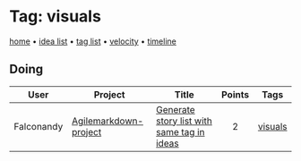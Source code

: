 # Tag: visuals

[home](../index.md) • [idea list](../ideas.md) • [tag list](../tags.md) • [velocity](../velocity.md) • [timeline](../timeline.md)

## Doing
| User | Project | Title | Points | Tags |
|---|---|---|:---:|---|
| Falconandy | [Agilemarkdown-project](../agilemarkdown-project.md) | [Generate story list with same tag in ideas](../agilemarkdown-project/Generate-story-list-with-same-tag-in-ideas.md) | 2 | [visuals](visuals.md) |
